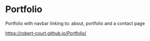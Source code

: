# Portfolio
Portfolio with navbar linking to: about, portfolio and a contact page 

https://robert-court.github.io/Portfolio/


